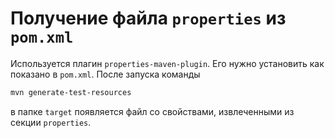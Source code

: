 # Получение файла `properties` из `pom.xml`

Используется плагин `properties-maven-plugin`. Его нужно установить как показано в `pom.xml`.
После запуска команды

```bash
mvn generate-test-resources
```

в папке `target` появляется файл со свойствами, извлеченными из секции `properties`.
